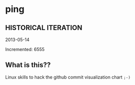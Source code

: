 # ping

## HISTORICAL ITERATION
2013-05-14

Incremented: 6555

## What is this?? 
Linux skills to hack the github commit visualization chart `;-)`
